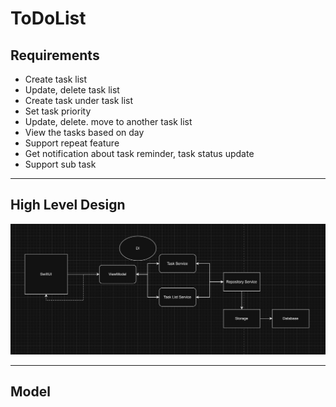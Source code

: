 # ToDoList

## Requirements

- Create task list
- Update, delete task list
- Create task under task list
- Set task priority
- Update, delete. move to another task list
- View the tasks based on day
- Support repeat feature
- Get notification about task reminder, task status update
- Support sub task

---

## High Level Design

<img src="Document_Images/hld.png">

---

## Model
